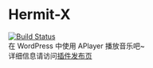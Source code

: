 # Hermit-X
[![Build Status](https://travis-ci.org/MoePlayer/Hermit-X.svg?branch=master)](https://travis-ci.org/MoePlayer/Hermit-X)  
在 WordPress 中使用 APlayer 播放音乐吧~  
详细信息请访问[插件发布页](https://blog.lwl12.com/read/hermit-x.html)
